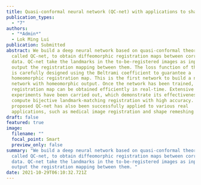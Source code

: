 ```yaml
---
title: Quasi-conformal neural network (QC-net) with applications to shape matching
publication_types:
  - "7"
authors:
  - "*Admin*"
  - Lok Ming Lui
publication: Submitted
abstract: We build a deep neural network based on quasi-conformal theories,
  called QC-net, to obtain diffeomorphic registration maps between corresponding
  data. QC-net take the landmarks in the to-be-registered images as input and
  output the registration mapping between them. The loss function of the QC-Net
  is carefully designed using the Beltrami coefficient to guarantee a
  homeomorphic registration map. This is the first network to build a neural
  network with homeomorphic output. Once the network has been trained, the
  registration map can be obtained efficiently in real-time. Extensive numerical
  experiments have been carried out, which demonstrate its effectiveness to
  compute bijective landmark-matching registration with high accuracy. Our
  proposed QC-net has also been successfully applied to various real
  applications, such as medical image registration and shape remeshing.
draft: false
featured: true
image:
  filename: ""
  focal_point: Smart
  preview_only: false
summary: "We build a deep neural network based on quasi-conformal theories,
  called QC-net, to obtain diffeomorphic registration maps between corresponding
  data. QC-net take the landmarks in the to-be-registered images as input and
  output the registration mapping between them. "
date: 2021-10-29T06:10:32.721Z
---
```

